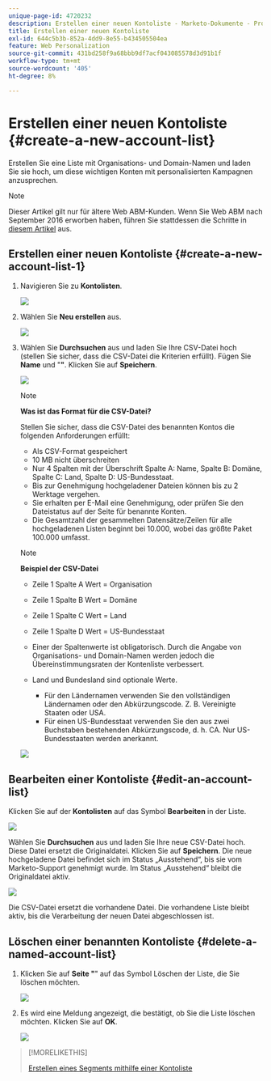 ```yaml
---
unique-page-id: 4720232
description: Erstellen einer neuen Kontoliste - Marketo-Dokumente - Produktdokumentation
title: Erstellen einer neuen Kontoliste
exl-id: 644c5b3b-852a-4dd9-8e55-b434505504ea
feature: Web Personalization
source-git-commit: 431bd258f9a68bbb9df7acf043085578d3d91b1f
workflow-type: tm+mt
source-wordcount: '405'
ht-degree: 8%

---
```


# Erstellen einer neuen Kontoliste {#create-a-new-account-list}

Erstellen Sie eine Liste mit Organisations- und Domain-Namen und laden Sie sie hoch, um diese wichtigen Konten mit personalisierten Kampagnen anzusprechen.

>[!NOTE]
>
>Dieser Artikel gilt nur für ältere Web ABM-Kunden. Wenn Sie Web ABM nach September 2016 erworben haben, führen Sie stattdessen die Schritte in [diesem Artikel](https://docs.marketo.com/display/DOCS/Account+Lists#AccountLists-CreateaNewAccountList) aus.

## Erstellen einer neuen Kontoliste {#create-a-new-account-list-1}

1. Navigieren Sie zu **Kontolisten**.

   ![](assets/dropdown-account-lists-hand.jpg)

1. Wählen Sie **Neu erstellen** aus.

   ![](assets/create-new-account-list-hand.jpg)

1. Wählen Sie **Durchsuchen** aus und laden Sie Ihre CSV-Datei hoch (stellen Sie sicher, dass die CSV-Datei die Kriterien erfüllt). Fügen Sie **Name** und &quot;**&quot;**. Klicken Sie auf **Speichern**.

   ![](assets/create-account-list-hands.jpg)

   >[!NOTE]
   >
   >**Was ist das Format für die CSV-Datei?**
   >
   >Stellen Sie sicher, dass die CSV-Datei des benannten Kontos die folgenden Anforderungen erfüllt:
   >
   >* Als CSV-Format gespeichert
   >* 10 MB nicht überschreiten
   >* Nur 4 Spalten mit der Überschrift Spalte A: Name, Spalte B: Domäne, Spalte C: Land, Spalte D: US-Bundesstaat.
   >* Bis zur Genehmigung hochgeladener Dateien können bis zu 2 Werktage vergehen.
   >* Sie erhalten per E-Mail eine Genehmigung, oder prüfen Sie den Dateistatus auf der Seite für benannte Konten.
   >* Die Gesamtzahl der gesammelten Datensätze/Zeilen für alle hochgeladenen Listen beginnt bei 10.000, wobei das größte Paket 100.000 umfasst.

   >[!NOTE]
   >
   >**Beispiel der CSV-Datei**
   >
   >* Zeile 1 Spalte A Wert = Organisation
   >* Zeile 1 Spalte B Wert = Domäne
   >* Zeile 1 Spalte C Wert = Land
   >* Zeile 1 Spalte D Wert = US-Bundesstaat
   >* Einer der Spaltenwerte ist obligatorisch. Durch die Angabe von Organisations- und Domain-Namen werden jedoch die Übereinstimmungsraten der Kontenliste verbessert.
   >* Land und Bundesland sind optionale Werte.
   >
   >   * Für den Ländernamen verwenden Sie den vollständigen Ländernamen oder den Abkürzungscode. Z. B. Vereinigte Staaten oder USA.
   >   * Für einen US-Bundesstaat verwenden Sie den aus zwei Buchstaben bestehenden Abkürzungscode, d. h. CA. Nur US-Bundesstaaten werden anerkannt.
   >
   >![](assets/image2015-2-25-12-3a19-3a10.png)

## Bearbeiten einer Kontoliste {#edit-an-account-list}

Klicken Sie auf der **Kontolisten** auf das Symbol **Bearbeiten** in der Liste.

![](assets/create-new-account-list-edit.jpg)

Wählen Sie **Durchsuchen** aus und laden Sie Ihre neue CSV-Datei hoch. Diese Datei ersetzt die Originaldatei. Klicken Sie auf **Speichern**. Die neue hochgeladene Datei befindet sich im Status „Ausstehend“, bis sie vom Marketo-Support genehmigt wurde. Im Status „Ausstehend“ bleibt die Originaldatei aktiv.

![](assets/set-account-list-edit-hands.jpg)

Die CSV-Datei ersetzt die vorhandene Datei. Die vorhandene Liste bleibt aktiv, bis die Verarbeitung der neuen Datei abgeschlossen ist.

## Löschen einer benannten Kontoliste {#delete-a-named-account-list}

1. Klicken Sie auf **Seite &quot;**&quot; auf das Symbol Löschen der Liste, die Sie löschen möchten.

   ![](assets/create-new-account-list-delete.jpg)

1. Es wird eine Meldung angezeigt, die bestätigt, ob Sie die Liste löschen möchten. Klicken Sie auf **OK**.

   ![](assets/delete-notification-hand.jpg)

>[!MORELIKETHIS]
>
>[Erstellen eines Segments mithilfe einer Kontoliste](/help/marketo/product-docs/web-personalization/account-based-web-marketing/create-a-segment-using-an-account-list.md)

